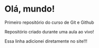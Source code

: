 # Olá, mundo!
 Primeiro repositório do curso de Git e Github

Repositório criado durante uma aula ao vivo!

Essa linha adicionei diretamente no site!!!
